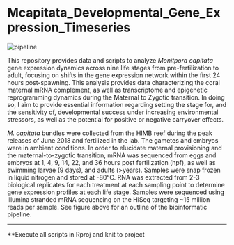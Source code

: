 # Mcapitata_Developmental_Gene_Expression_Timeseries

![pipeline](https://app.lucidchart.com/publicSegments/view/902dd343-c79e-468c-b26a-5e8b82b44c44/image.png)

This repository provides data and scripts to analyze *Monitpora capitata* gene expression dynamics across nine life stages from pre-fertilization to adult, focusing on shifts in the gene expression network within the first 24 hours post-spawning. This analysis provides data characterizing the coral maternal mRNA complement, as well as transcriptome and epigenetic reprogramming dynamics during the Maternal to Zygotic transition. In doing so, I aim to provide essential information regarding setting the stage for, and the sensitivity of, developmental success under increasing environmental stressors, as well as the potential for positive or negative carryover effects.

*M. capitata* bundles were collected from the HIMB reef during the peak releases of June 2018 and fertilized in the lab. The gametes and embryos were in ambient conditions. In order to elucidate maternal provisioning and the maternal-to-zygotic transition, mRNA was sequenced from eggs and embryos at 1, 4, 9, 14, 22, and 36 hours post fertilization (hpf), as well as swimming larvae (9 days), and adults (>years). Samples were snap frozen in liquid nitrogen and stored at -80°C. RNA was extracted from 2-3 biological replicates for each treatment at each sampling point to determine gene expression profiles at each life stage. Samples were sequenced using Illumina stranded mRNA sequencing on the HiSeq targeting ~15 million reads per sample. See figure above for an outline of the bioinformatic pipeline.


---

**Execute all scripts in Rproj and knit to project
